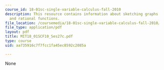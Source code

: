 ```yaml
---
course_id: 18-01sc-single-variable-calculus-fall-2010
description: This resource contains information about sketching graphs I - polynomials
  and rational functions.
file_location: /coursemedia/18-01sc-single-variable-calculus-fall-2010/aa735916c7f7fcc1fa45ec8592c2085a_MIT18_01SCF10_Ses27c.pdf
file_type: application/pdf
layout: pdf
title: MIT18_01SCF10_Ses27c.pdf
type: course
uid: aa735916c7f7fcc1fa45ec8592c2085a

---
```

None